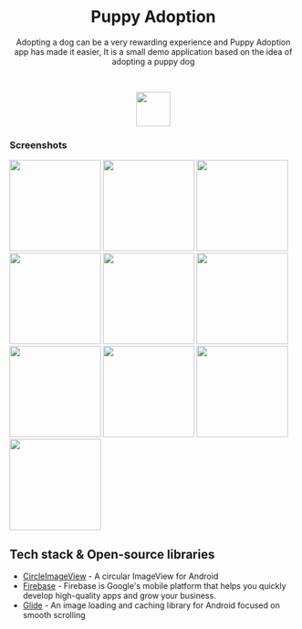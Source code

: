 <h1 align="center">Puppy Adoption</h1>

<p align="center">  
Adopting a dog can be a very rewarding experience and Puppy Adoption app has made it easier, It is a small demo application based on the idea of adopting a puppy dog
</p>
</br>

<p align="center">
<img src="https://user-images.githubusercontent.com/52043419/112720085-543ee480-8f22-11eb-8eb7-c924b7db67c0.png" width=60 height=60/>
</p>



### Screenshots
[<img src="https://user-images.githubusercontent.com/52043419/112719881-581e3700-8f21-11eb-8282-5c19df49bf17.png" width=160>](https://user-images.githubusercontent.com/52043419/98465396-d1292600-21ee-11eb-9ab4-a3899ce65630.jpg)
[<img src="https://user-images.githubusercontent.com/52043419/112719882-58b6cd80-8f21-11eb-903b-a4955d7ea2fa.png" width=160>](https://user-images.githubusercontent.com/52043419/98465396-d1292600-21ee-11eb-9ab4-a3899ce65630.jpg)
[<img src="https://user-images.githubusercontent.com/52043419/112719878-56547380-8f21-11eb-85d2-9be19ab8c964.png" width=160>](https://user-images.githubusercontent.com/52043419/98465396-d1292600-21ee-11eb-9ab4-a3899ce65630.jpg)
[<img src="https://user-images.githubusercontent.com/52043419/112719870-518fbf80-8f21-11eb-9318-859ccdb0409e.png" width=160>](https://user-images.githubusercontent.com/52043419/98465391-cd959f00-21ee-11eb-8dd9-01abb931f0c2.jpg)
[<img src="https://user-images.githubusercontent.com/52043419/112719872-518fbf80-8f21-11eb-9992-cb2f507a18b5.png" width=160>](https://user-images.githubusercontent.com/52043419/98465393-cf5f6280-21ee-11eb-863f-16c7a608b7b8.jpg)
[<img src="https://user-images.githubusercontent.com/52043419/112719874-53598300-8f21-11eb-8109-f0b9aa7a7f58.png" width=160>](https://user-images.githubusercontent.com/52043419/98465396-d1292600-21ee-11eb-9ab4-a3899ce65630.jpg)
[<img src="https://user-images.githubusercontent.com/52043419/112719873-52285600-8f21-11eb-8e67-1c477572406e.png" width=160>](https://user-images.githubusercontent.com/52043419/98465395-cff7f900-21ee-11eb-9963-6cd269d70826.jpg)
[<img src="https://user-images.githubusercontent.com/52043419/112719880-5785a080-8f21-11eb-8f55-4cdc3ec984db.png" width=160>](https://user-images.githubusercontent.com/52043419/98465396-d1292600-21ee-11eb-9ab4-a3899ce65630.jpg)
[<img src="https://user-images.githubusercontent.com/52043419/112719883-594f6400-8f21-11eb-98d2-e52907b5ce12.png" width=160>](https://user-images.githubusercontent.com/52043419/98465396-d1292600-21ee-11eb-9ab4-a3899ce65630.jpg)
[<img src="https://user-images.githubusercontent.com/52043419/112719884-59e7fa80-8f21-11eb-93c0-0b8d3edaf562.png" width=160>](https://user-images.githubusercontent.com/52043419/98465396-d1292600-21ee-11eb-9ab4-a3899ce65630.jpg)

## Tech stack & Open-source libraries
- [CircleImageView](https://github.com/hdodenhof/CircleImageView) - A circular ImageView for Android
- [Firebase](https://firebase.google.com/) - Firebase is Google's mobile platform that helps you quickly develop high-quality apps and grow your business.
- [Glide](https://github.com/bumptech/glide) - An image loading and caching library for Android focused on smooth scrolling
